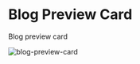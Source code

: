# Blog Preview Card
 Blog preview card

![blog-preview-card](https://github.com/BrunaGrassi/Blog-Preview-Card/assets/101432594/9d8f3b6f-52f2-4b8a-ac47-43a79d1e7d69)

